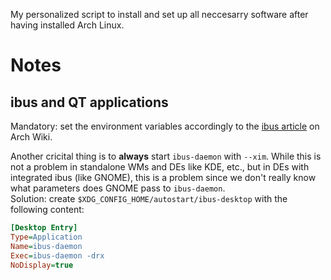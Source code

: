 My personalized script to install and set up all neccesarry software after having installed Arch Linux.

# Notes 
## ibus and QT applications
Mandatory: set the environment variables accordingly to the [ibus article](https://wiki.archlinux.org/title/IBus) on Arch Wiki.

Another cricital thing is to **always** start `ibus-daemon` with `--xim`. While this is not a problem in standalone WMs and DEs like KDE, etc., but in DEs with integrated ibus (like GNOME), this is a problem since we don't really know what parameters does GNOME pass to `ibus-daemon`.  
Solution: create `$XDG_CONFIG_HOME/autostart/ibus-desktop` with the following content:

```ini
[Desktop Entry]
Type=Application
Name=ibus-daemon
Exec=ibus-daemon -drx
NoDisplay=true
```

